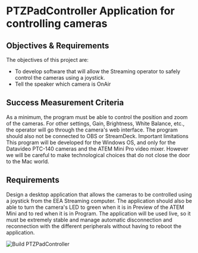 # PTZPadController Application for controlling cameras
## Objectives & Requirements
The objectives of this project are:
  - To develop software that will allow the Streaming operator to safely control the cameras using a joystick.
  - Tell the speaker which camera is OnAir
## Success Measurement Criteria
As a minimum, the program must be able to control the position and zoom of the cameras. For other settings, Gain, Brightness, White Balance, etc., the operator will go through the camera's web interface. The program should also not be connected to OBS or StreamDeck.
Important limitations
This program will be developed for the Windows OS, and only for the Datavideo PTC-140 cameras and the ATEM Mini Pro video mixer. However we will be careful to make technological choices that do not close the door to the Mac world.

## Requirements
Design a desktop application that allows the cameras to be controlled using a joystick from the EEA Streaming computer. The application should also be able to turn the camera's LED to green when it is in Preview of the ATEM Mini and to red when it is in Program.
The application will be used live, so it must be extremely stable and manage automatic disconnection and reconnection with the different peripherals without having to reboot the application.

![Build PTZPadController](https://github.com/EEEStreaming/PTZSolution/workflows/Build%20PTZPadController/badge.svg)
